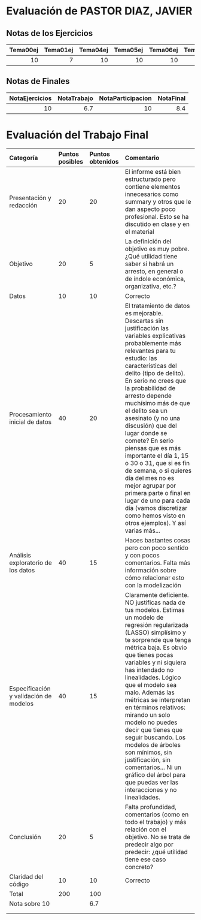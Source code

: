 # Evaluación de PASTOR DIAZ, JAVIER

## Notas de los Ejercicios

|   Tema00ej |   Tema01ej |   Tema04ej |   Tema05ej |   Tema06ej |   Tema08ej |
|-----------:|-----------:|-----------:|-----------:|-----------:|-----------:|
|         10 |          7 |         10 |         10 |         10 |         10 |



## Notas de Finales

|   NotaEjercicios |   NotaTrabajo |   NotaParticipacion |   NotaFinal |
|-----------------:|--------------:|--------------------:|------------:|
|               10 |           6.7 |                  10 |         8.4 |






 # Evaluación del Trabajo Final

| Categoría                              | Puntos posibles   | Puntos obtenidos   | Comentario                                                                                                                                                                                                                                                                                                                                                                                                                                                                                                                                                                                                                        |
|:---------------------------------------|:------------------|:-------------------|:----------------------------------------------------------------------------------------------------------------------------------------------------------------------------------------------------------------------------------------------------------------------------------------------------------------------------------------------------------------------------------------------------------------------------------------------------------------------------------------------------------------------------------------------------------------------------------------------------------------------------------|
| Presentación y redacción               | 20                | 20                 | El informe está bien estructurado pero contiene elementos innecesarios como summary y otros que le dan aspecto poco profesional. Esto se ha discutido en clase y en el material                                                                                                                                                                                                                                                                                                                                                                                                                                                   |
| Objetivo                               | 20                | 5                  | La definición del objetivo es muy pobre. ¿Qué utilidad tiene saber si habrá un arresto, en general o de índole económica, organizativa, etc.?                                                                                                                                                                                                                                                                                                                                                                                                                                                                                     |
| Datos                                  | 10                | 10                 | Correcto                                                                                                                                                                                                                                                                                                                                                                                                                                                                                                                                                                                                                          |
| Procesamiento inicial de datos         | 40                | 20                 | El tratamiento de datos es mejorable. Descartas sin justificación las variables explicativas probablemente más relevantes para tu estudio: las características del delito (tipo de delito). En serio no crees que la probabilidad de arresto depende muchísimo más de que el delito sea un asesinato (y no una discusión) que del lugar donde se comete? En serio piensas que es más importante el día 1, 15 o 30 o 31, que si es fin de semana, o si quieres día del mes no es mejor agrupar por primera parte o final en lugar de uno para cada día (vamos discretizar como hemos visto en otros ejemplos). Y así varias más... |
| Análisis exploratorio de los datos     | 40                | 15                 | Haces bastantes cosas pero con poco sentido y con pocos comentarios. Falta más información sobre cómo relacionar esto con la modelización                                                                                                                                                                                                                                                                                                                                                                                                                                                                                         |
| Especificación y validación de modelos | 40                | 15                 | Claramente deficiente. NO justificas nada de tus modelos. Estimas un modelo de regresión regularizada (LASSO) simplísimo y te sorprende que tenga métrica baja. Es obvio que tienes pocas variables y ni siquiera has intendado no linealidades. Lógico que el modelo sea malo. Además las métricas se interpretan en términos relativos: mirando un solo modelo no puedes decir que tienes que seguir buscando. Los modelos de árboles son mínimos, sin justificación, sin comentarios... Ni un gráfico del árbol para que puedas ver las interacciones y no linealidades.                                                       |
| Conclusión                             | 20                | 5                  | Falta profundidad, comentarios (como en todo el trabajo) y más relación con el objetivo. No se trata de predecir algo por predecir: ¿qué utilidad tiene ese caso concreto?                                                                                                                                                                                                                                                                                                                                                                                                                                                        |
| Claridad del código                    | 10                | 10                 | Correcto                                                                                                                                                                                                                                                                                                                                                                                                                                                                                                                                                                                                                          |
| Total                                  | 200               | 100                |                                                                                                                                                                                                                                                                                                                                                                                                                                                                                                                                                                                                                                   |
| Nota sobre 10                          |                   | 6.7                |                                                                                                                                                                                                                                                                                                                                                                                                                                                                                                                                                                                                                                   |
|                                        |                   |                    |                                                                                                                                                                                                                                                                                                                                                                                                                                                                                                                                                                                                                                   |
|                                        |                   |                    |                                                                                                                                                                                                                                                                                                                                                                                                                                                                                                                                                                                                                                   |

